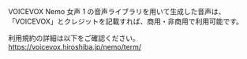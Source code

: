 VOICEVOX Nemo 女声 1 の音声ライブラリを用いて生成した音声は、
「VOICEVOX」とクレジットを記載すれば、商用・非商用で利用可能です。

利用規約の詳細は以下をご確認ください。  
https://voicevox.hiroshiba.jp/nemo/term/
